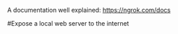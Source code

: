 <!--ts-->
<!--te-->

A documentation well explained: https://ngrok.com/docs

#Expose a local web server to the internet
